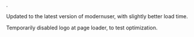 .

Updated to the latest version of modernuser, with slightly better load time.

Temporarily disabled logo at page loader, to test optimization.